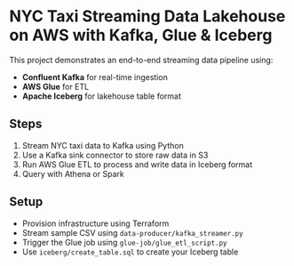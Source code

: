
# NYC Taxi Streaming Data Lakehouse on AWS with Kafka, Glue & Iceberg

This project demonstrates an end-to-end streaming data pipeline using:

- **Confluent Kafka** for real-time ingestion
- **AWS Glue** for ETL
- **Apache Iceberg** for lakehouse table format

## Steps

1. Stream NYC taxi data to Kafka using Python
2. Use a Kafka sink connector to store raw data in S3
3. Run AWS Glue ETL to process and write data in Iceberg format
4. Query with Athena or Spark

## Setup

- Provision infrastructure using Terraform
- Stream sample CSV using `data-producer/kafka_streamer.py`
- Trigger the Glue job using `glue-job/glue_etl_script.py`
- Use `iceberg/create_table.sql` to create your Iceberg table
